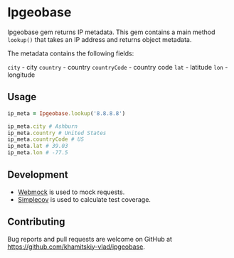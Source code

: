 # Ipgeobase

Ipgeobase gem returns IP metadata. This gem contains a main method `lookup()` that takes an IP address and returns object metadata.

The metadata contains the following fields:

`city` - city
`country` - country
`countryCode` - country code
`lat` - latitude
`lon` - longitude

## Usage

```ruby
ip_meta = Ipgeobase.lookup('8.8.8.8')

ip_meta.city # Ashburn
ip_meta.country # United States
ip_meta.countryCode # US
ip_meta.lat # 39.03
ip_meta.lon # -77.5
```

## Development

  * [Webmock](https://github.com/bblimke/webmock) is used to mock requests.
  * [Simplecov](https://github.com/simplecov-ruby/simplecov) is used to calculate test coverage.

## Contributing

Bug reports and pull requests are welcome on GitHub at https://github.com/khamitskiy-vlad/ipgeobase.
